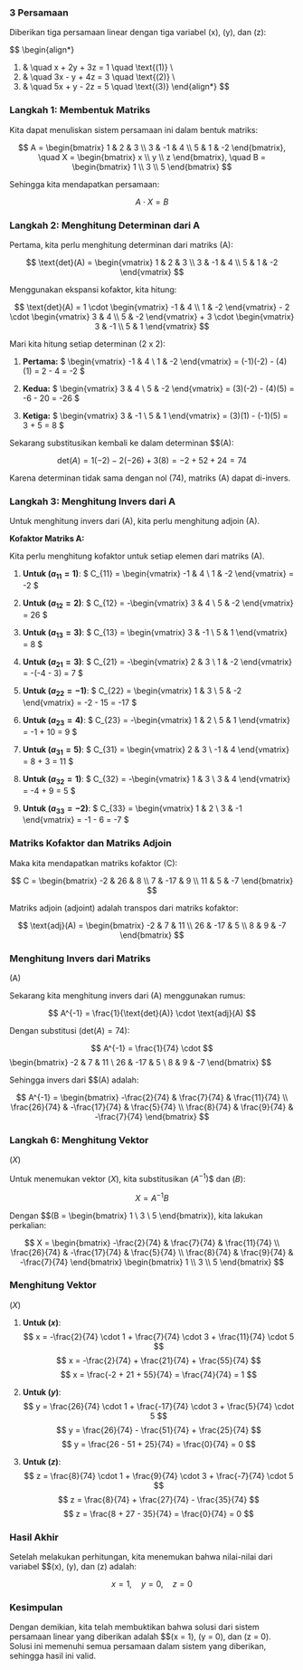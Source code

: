 ### 3 Persamaan

Diberikan tiga persamaan linear dengan tiga variabel (x), (y), dan (z):

$$
\begin{align*}
1. & \quad x + 2y + 3z = 1 \quad \text{(1)} \\
2. & \quad 3x - y + 4z = 3 \quad \text{(2)} \\
3. & \quad 5x + y - 2z = 5 \quad \text{(3)}
\end{align*}
$$

### Langkah 1: Membentuk Matriks

Kita dapat menuliskan sistem persamaan ini dalam bentuk matriks:

$$
A =
\begin{bmatrix}
1 & 2 & 3 \\
3 & -1 & 4 \\
5 & 1 & -2
\end{bmatrix}, \quad
X =
\begin{bmatrix}
x \\
y \\
z
\end{bmatrix}, \quad
B =
\begin{bmatrix}
1 \\
3 \\
5
\end{bmatrix}
$$

Sehingga kita mendapatkan persamaan:

$$
A \cdot X = B
$$

### Langkah 2: Menghitung Determinan dari A

Pertama, kita perlu menghitung determinan dari matriks (A):

$$
\text{det}(A) = \begin{vmatrix}
1 & 2 & 3 \\
3 & -1 & 4 \\
5 & 1 & -2
\end{vmatrix}
$$

Menggunakan ekspansi kofaktor, kita hitung:

$$
\text{det}(A) = 1 \cdot \begin{vmatrix}
-1 & 4 \\
1 & -2
\end{vmatrix} - 2 \cdot \begin{vmatrix}
3 & 4 \\
5 & -2
\end{vmatrix} + 3 \cdot \begin{vmatrix}
3 & -1 \\
5 & 1
\end{vmatrix}
$$

Mari kita hitung setiap determinan (2 x 2):

1. **Pertama:**
   $
   \begin{vmatrix}
   -1 & 4 \\
   1 & -2
   \end{vmatrix} = (-1)(-2) - (4)(1) = 2 - 4 = -2
   $

2. **Kedua:**
   $
   \begin{vmatrix}
   3 & 4 \\
   5 & -2
   \end{vmatrix} = (3)(-2) - (4)(5) = -6 - 20 = -26
   $

3. **Ketiga:**
   $
   \begin{vmatrix}
   3 & -1 \\
   5 & 1
   \end{vmatrix} = (3)(1) - (-1)(5) = 3 + 5 = 8
   $

Sekarang substitusikan kembali ke dalam determinan $$\(A\):

$$
\text{det}(A) = 1(-2) - 2(-26) + 3(8) = -2 + 52 + 24 = 74
$$

Karena determinan tidak sama dengan nol (74), matriks (A) dapat di-invers.

### Langkah 3: Menghitung Invers dari A

Untuk menghitung invers dari (A), kita perlu menghitung adjoin (A).

**Kofaktor Matriks A:**

Kita perlu menghitung kofaktor untuk setiap elemen dari matriks (A).

1. **Untuk $(a_{11} = 1)$**:
   $
   C_{11} = \begin{vmatrix}
   -1 & 4 \\
   1 & -2
   \end{vmatrix} = -2
   $

2. **Untuk $(a_{12} = 2)$**:
   $
   C_{12} = -\begin{vmatrix}
   3 & 4 \\
   5 & -2
   \end{vmatrix} = 26
   $

3. **Untuk $(a_{13} = 3)$**:
   $
   C_{13} = \begin{vmatrix}
   3 & -1 \\
   5 & 1
   \end{vmatrix} = 8
   $

4. **Untuk $(a_{21} = 3)$**:
   $
   C_{21} = -\begin{vmatrix}
   2 & 3 \\
   1 & -2
   \end{vmatrix} = -(-4 - 3) = 7
   $

5. **Untuk $(a_{22} = -1)$**:
   $
   C_{22} = \begin{vmatrix}
   1 & 3 \\
   5 & -2
   \end{vmatrix} = -2 - 15 = -17
   $

6. **Untuk $(a_{23} = 4)$**:
   $
   C_{23} = -\begin{vmatrix}
   1 & 2 \\
   5 & 1
   \end{vmatrix} = -1 + 10 = 9
   $

7. **Untuk $(a_{31} = 5)$**:
   $
   C_{31} = \begin{vmatrix}
   2 & 3 \\
   -1 & 4
   \end{vmatrix} = 8 + 3 = 11
   $

8. **Untuk $(a_{32} = 1)$**:
   $
   C_{32} = -\begin{vmatrix}
   1 & 3 \\
   3 & 4
   \end{vmatrix} = -4 + 9 = 5
   $

9. **Untuk $(a_{33} = -2)$**:
   $
   C_{33} = \begin{vmatrix}
   1 & 2 \\
   3 & -1
   \end{vmatrix} = -1 - 6 = -7
   $

### Matriks Kofaktor dan Matriks Adjoin

Maka kita mendapatkan matriks kofaktor (C):

$$
C =
\begin{bmatrix}
-2 & 26 & 8 \\
7 & -17 & 9 \\
11 & 5 & -7
\end{bmatrix}
$$

Matriks adjoin (adjoint) adalah transpos dari matriks kofaktor:

$$
\text{adj}(A) =
\begin{bmatrix}
-2 & 7 & 11 \\
26 & -17 & 5 \\
8 & 9 & -7
\end{bmatrix}
$$

### Menghitung Invers dari Matriks 
(A)

Sekarang kita menghitung invers dari (A) menggunakan rumus:

$$
A^{-1} = \frac{1}{\text{det}(A)} \cdot \text{adj}(A)
$$

Dengan substitusi $( \text{det}(A) = 74 )$:

$$
A^{-1} = \frac{1}{74} \cdot 
$$\begin{bmatrix}
-2 & 7 & 11 \\
26 & -17 & 5 \\
8 & 9 & -7
\end{bmatrix}
$$

Sehingga invers dari $$\(A\) adalah:

$$
A^{-1} = 
\begin{bmatrix}
-\frac{2}{74} & \frac{7}{74} & \frac{11}{74} \\
\frac{26}{74} & -\frac{17}{74} & \frac{5}{74} \\
\frac{8}{74} & \frac{9}{74} & -\frac{7}{74}
\end{bmatrix}
$$

### Langkah 6: Menghitung Vektor 
$(X)$

Untuk menemukan vektor $(X)$, kita substitusikan $(A^{-1})$$ dan $(B)$:

$$
X = A^{-1} B
$$

Dengan $$\(B = \begin{bmatrix} 1 \\ 3 \\ 5 \end{bmatrix}\), kita lakukan perkalian:

$$
X =
\begin{bmatrix}
-\frac{2}{74} & \frac{7}{74} & \frac{11}{74} \\
\frac{26}{74} & -\frac{17}{74} & \frac{5}{74} \\
\frac{8}{74} & \frac{9}{74} & -\frac{7}{74}
\end{bmatrix}
\begin{bmatrix}
1 \\
3 \\
5
\end{bmatrix}
$$

### Menghitung Vektor 
$(X)$

1. **Untuk $(x)$**:
   $$
   x = -\frac{2}{74} \cdot 1 + \frac{7}{74} \cdot 3 + \frac{11}{74} \cdot 5
   $$
   $$
   x = -\frac{2}{74} + \frac{21}{74} + \frac{55}{74}
   $$
   $$
   x = \frac{-2 + 21 + 55}{74} = \frac{74}{74} = 1
   $$

2. **Untuk $(y)$**:
   $$
   y = \frac{26}{74} \cdot 1 + \frac{-17}{74} \cdot 3 + \frac{5}{74} \cdot 5
   $$
   $$
   y = \frac{26}{74} - \frac{51}{74} + \frac{25}{74}
   $$
   $$
   y = \frac{26 - 51 + 25}{74} = \frac{0}{74} = 0
   $$

3. **Untuk $(z)$**:
   $$
   z = \frac{8}{74} \cdot 1 + \frac{9}{74} \cdot 3 + \frac{-7}{74} \cdot 5
   $$
   $$
   z = \frac{8}{74} + \frac{27}{74} - \frac{35}{74}
   $$
   $$
   z = \frac{8 + 27 - 35}{74} = \frac{0}{74} = 0
   $$

### Hasil Akhir

Setelah melakukan perhitungan, kita menemukan bahwa nilai-nilai dari variabel $$\(x\), \(y\), dan \(z\) adalah:

$$
x = 1, \quad y = 0, \quad z = 0
$$

### Kesimpulan

Dengan demikian, kita telah membuktikan bahwa solusi dari sistem persamaan linear yang diberikan adalah $$\(x = 1\), \(y = 0\), dan \(z = 0\). Solusi ini memenuhi semua persamaan dalam sistem yang diberikan, sehingga hasil ini valid.